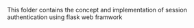 This folder contains the concept and implementation of session authentication using flask web framwork
